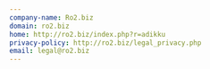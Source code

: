 ```yaml
---
company-name: Ro2.biz
domain: ro2.biz
home: http://ro2.biz/index.php?r=adikku
privacy-policy: http://ro2.biz/legal_privacy.php
email: legal@ro2.biz
---
```




